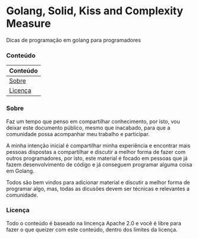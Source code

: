 # Golang, Solid, Kiss and Complexity Measure
Dicas de programação em golang para programadores

### Conteúdo

| Conteúdo                                                                                                                              |
|---------------------------------------------------------------------------------------------------------------------------------------|
| [Sobre](https://github.com/helmutkemper/golang.solid.kiss.complexity.measure/edit/master/README.md#Sobre)                             |
| [Licença](https://github.com/helmutkemper/golang.solid.kiss.complexity.measure/edit/master/README.md#Licença)                         |

### Sobre

Faz um tempo que penso em compartilhar conhecimento, por isto, vou deixar este documento público, mesmo que inacabado, para que a comunidade possa acompanhar meu trabalho e participar.

A minha intenção inicial é compartilhar minha experiência e encontrar mais pessoas dispostas a compartilhar e discutir a melhor forma de fazer com outros programadores, por isto, este material é focado em pessoas que já fazem desenvolvimento de código e já conseguem programar alguma coisa em Golang.

Todos são bem vindos para adicionar material e discutir a melhor forma de programar algo, mas, todas as dicusões devem ser técnicas e relevantes a comunidade.

### Licença

Todo o conteúdo é baseado na lincença Apache 2.0 e você é libre para fazer o que queizer com este conteúdo, dentro dos limites da licença.

 
